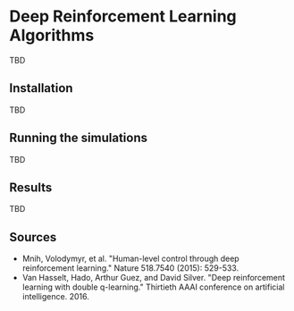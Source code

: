 # Deep Reinforcement Learning Algorithms
TBD

## Installation

TBD

## Running the simulations

TBD

## Results

TBD


## Sources
* Mnih, Volodymyr, et al. "Human-level control through deep reinforcement learning." Nature 518.7540 (2015): 529-533.
* Van Hasselt, Hado, Arthur Guez, and David Silver. "Deep reinforcement learning with double q-learning." Thirtieth AAAI conference on artificial intelligence. 2016.
